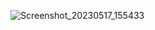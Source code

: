 
![Screenshot_20230517_155433](https://github.com/Vaibhav-Bhalala/vaibhav_PR_Designer_1_flutter_app/assets/122871366/d5321a14-a386-444d-a83d-f8481853a468)

